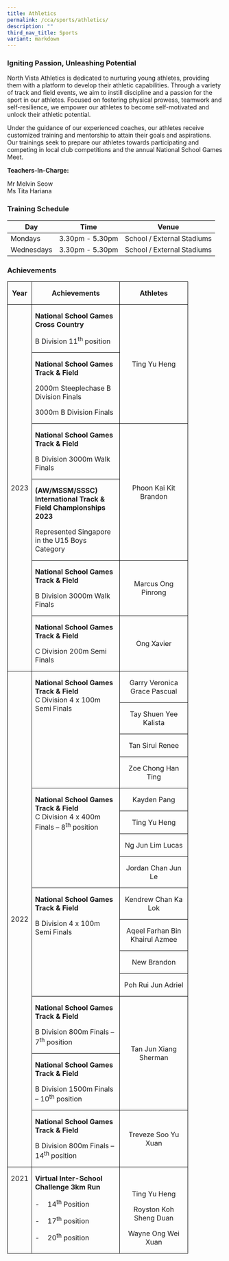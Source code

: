 ```yaml
---
title: Athletics
permalink: /cca/sports/athletics/
description: ""
third_nav_title: Sports
variant: markdown
---
```

### Igniting Passion, Unleashing Potential 

North Vista Athletics is dedicated to nurturing young athletes, providing them with a platform to develop their athletic capabilities. Through a variety of track and field events, we aim to instill discipline and a passion for the sport in our athletes. Focused on fostering physical prowess, teamwork and self-resilience, we empower our athletes to become self-motivated and unlock their athletic potential. 

Under the guidance of our experienced coaches, our athletes receive customized training and mentorship to attain their goals and aspirations. Our trainings seek to prepare our athletes towards participating and competing in local club competitions and the annual National School Games Meet.
  

**Teachers-In-Charge:**

Mr Melvin Seow <br>
Ms Tita Hariana

  

### Training Schedule



| **Day** | **Time** | **Venue** |
| -------- | -------- | -------- |
| Mondays     | 3.30pm - 5.30pm    | School / External Stadiums     |
| Wednesdays     | 3.30pm - 5.30pm    | School / External Stadiums     |



### Achievements

<table style="width:83.68%;border-collapse:collapse;border:none;mso-border-alt:solid windowtext .5pt;
 mso-yfti-tbllook:1184;mso-padding-alt:0in 5.4pt 0in 5.4pt" width="83%" cellpadding="0" cellspacing="0" border="1" class="MsoTableGrid"><tbody><tr style="mso-yfti-irow:0;mso-yfti-firstrow:yes"><td style="width:9.4%;border:solid windowtext 1.0pt;
  mso-border-alt:solid windowtext .5pt;padding:0in 5.4pt 0in 5.4pt" valign="top" width="9%"><p style="text-align:center" align="center" class="MsoNormal"><b><span style="mso-ascii-font-family:Calibri;mso-ascii-theme-font:minor-latin;
  mso-fareast-font-family:&quot;Times New Roman&quot;;mso-hansi-font-family:Calibri;
  mso-hansi-theme-font:minor-latin;mso-bidi-font-family:Latha;mso-bidi-theme-font:
  minor-bidi">Year</span></b></p></td><td style="width:50.36%;border:solid windowtext 1.0pt;
  border-left:none;mso-border-left-alt:solid windowtext .5pt;mso-border-alt:
  solid windowtext .5pt;padding:0in 5.4pt 0in 5.4pt" valign="top" width="50%"><p style="text-align:center" align="center" class="MsoNormal"><b><span style="mso-ascii-font-family:Calibri;mso-ascii-theme-font:minor-latin;
  mso-fareast-font-family:&quot;Times New Roman&quot;;mso-hansi-font-family:Calibri;
  mso-hansi-theme-font:minor-latin;mso-bidi-font-family:Latha;mso-bidi-theme-font:
  minor-bidi">Achievements</span></b></p></td><td style="width:40.26%;border:solid windowtext 1.0pt;
  border-left:none;mso-border-left-alt:solid windowtext .5pt;mso-border-alt:
  solid windowtext .5pt;padding:0in 5.4pt 0in 5.4pt" valign="top" width="40%"><p style="text-align:center" align="center" class="MsoNormal"><b><span style="mso-ascii-font-family:Calibri;mso-ascii-theme-font:minor-latin;
  mso-fareast-font-family:&quot;Times New Roman&quot;;mso-hansi-font-family:Calibri;
  mso-hansi-theme-font:minor-latin;mso-bidi-font-family:Latha;mso-bidi-theme-font:
  minor-bidi">Athletes</span></b></p></td></tr><tr style="mso-yfti-irow:1"><td style="width:9.4%;border:solid windowtext 1.0pt;
  border-top:none;mso-border-top-alt:solid windowtext .5pt;mso-border-alt:solid windowtext .5pt;
  padding:0in 5.4pt 0in 5.4pt" rowspan="6" width="9%"><p style="text-align:center" align="center" class="MsoNormal"><span style="mso-ascii-font-family:Calibri;mso-ascii-theme-font:minor-latin;
  mso-fareast-font-family:&quot;Times New Roman&quot;;mso-hansi-font-family:Calibri;
  mso-hansi-theme-font:minor-latin;mso-bidi-font-family:Latha;mso-bidi-theme-font:
  minor-bidi">2023</span></p></td><td style="width:50.36%;border-top:none;border-left:
  none;border-bottom:solid windowtext 1.0pt;border-right:solid windowtext 1.0pt;
  mso-border-top-alt:solid windowtext .5pt;mso-border-left-alt:solid windowtext .5pt;
  mso-border-alt:solid windowtext .5pt;padding:0in 5.4pt 0in 5.4pt" valign="top" width="50%"><p class="MsoNormal"><b><span style="mso-ascii-font-family:Calibri;mso-ascii-theme-font:
  minor-latin;mso-fareast-font-family:&quot;Times New Roman&quot;;mso-hansi-font-family:
  Calibri;mso-hansi-theme-font:minor-latin;mso-bidi-font-family:Latha;
  mso-bidi-theme-font:minor-bidi">National School Games Cross Country</span></b></p><p class="MsoNormal"><span style="mso-ascii-font-family:Calibri;mso-ascii-theme-font:
  minor-latin;mso-fareast-font-family:&quot;Times New Roman&quot;;mso-hansi-font-family:
  Calibri;mso-hansi-theme-font:minor-latin;mso-bidi-font-family:Latha;
  mso-bidi-theme-font:minor-bidi">B Division 11<sup>th</sup> position</span></p></td><td style="width:40.26%;border-top:none;border-left:
  none;border-bottom:solid windowtext 1.0pt;border-right:solid windowtext 1.0pt;
  mso-border-top-alt:solid windowtext .5pt;mso-border-left-alt:solid windowtext .5pt;
  mso-border-alt:solid windowtext .5pt;padding:0in 5.4pt 0in 5.4pt" rowspan="2" width="40%"><p style="text-align:center" align="center" class="MsoNormal"><span style="mso-ascii-font-family:Calibri;mso-ascii-theme-font:minor-latin;
  mso-fareast-font-family:&quot;Times New Roman&quot;;mso-hansi-font-family:Calibri;
  mso-hansi-theme-font:minor-latin;mso-bidi-font-family:Latha;mso-bidi-theme-font:
  minor-bidi">&nbsp;</span></p><p style="text-align:center" align="center" class="MsoNormal"><span style="mso-ascii-font-family:Calibri;mso-ascii-theme-font:minor-latin;
  mso-fareast-font-family:&quot;Times New Roman&quot;;mso-hansi-font-family:Calibri;
  mso-hansi-theme-font:minor-latin;mso-bidi-font-family:Latha;mso-bidi-theme-font:
  minor-bidi">Ting Yu Heng</span></p><p style="text-align:center" align="center" class="MsoNormal"><span style="mso-ascii-font-family:Calibri;mso-ascii-theme-font:minor-latin;
  mso-fareast-font-family:&quot;Times New Roman&quot;;mso-hansi-font-family:Calibri;
  mso-hansi-theme-font:minor-latin;mso-bidi-font-family:Latha;mso-bidi-theme-font:
  minor-bidi">&nbsp;</span></p></td></tr><tr style="mso-yfti-irow:2;height:43.15pt"><td style="width:50.36%;border-top:none;border-left:
  none;border-bottom:solid windowtext 1.0pt;border-right:solid windowtext 1.0pt;
  mso-border-top-alt:solid windowtext .5pt;mso-border-left-alt:solid windowtext .5pt;
  mso-border-alt:solid windowtext .5pt;padding:0in 5.4pt 0in 5.4pt;height:43.15pt" valign="top" width="50%"><p class="MsoNormal"><b><span style="mso-ascii-font-family:Calibri;mso-ascii-theme-font:
  minor-latin;mso-fareast-font-family:&quot;Times New Roman&quot;;mso-hansi-font-family:
  Calibri;mso-hansi-theme-font:minor-latin;mso-bidi-font-family:Latha;
  mso-bidi-theme-font:minor-bidi">National School Games Track &amp; Field</span></b></p><p class="MsoNormal"><span style="mso-ascii-font-family:Calibri;mso-ascii-theme-font:
  minor-latin;mso-fareast-font-family:&quot;Times New Roman&quot;;mso-hansi-font-family:
  Calibri;mso-hansi-theme-font:minor-latin;mso-bidi-font-family:Latha;
  mso-bidi-theme-font:minor-bidi">2000m Steeplechase B Division Finals</span></p><p class="MsoNormal"><span style="mso-ascii-font-family:Calibri;mso-ascii-theme-font:
  minor-latin;mso-fareast-font-family:&quot;Times New Roman&quot;;mso-hansi-font-family:
  Calibri;mso-hansi-theme-font:minor-latin;mso-bidi-font-family:Latha;
  mso-bidi-theme-font:minor-bidi">3000m B Division Finals</span></p></td></tr><tr style="mso-yfti-irow:3"><td style="width:50.36%;border-top:none;border-left:
  none;border-bottom:solid windowtext 1.0pt;border-right:solid windowtext 1.0pt;
  mso-border-top-alt:solid windowtext .5pt;mso-border-left-alt:solid windowtext .5pt;
  mso-border-alt:solid windowtext .5pt;padding:0in 5.4pt 0in 5.4pt" valign="top" width="50%"><p class="MsoNormal"><b><span style="mso-ascii-font-family:Calibri;mso-ascii-theme-font:
  minor-latin;mso-fareast-font-family:&quot;Times New Roman&quot;;mso-hansi-font-family:
  Calibri;mso-hansi-theme-font:minor-latin;mso-bidi-font-family:Latha;
  mso-bidi-theme-font:minor-bidi">National School Games Track &amp; Field</span></b></p><p class="MsoNormal"><span style="mso-ascii-font-family:Calibri;mso-ascii-theme-font:
  minor-latin;mso-fareast-font-family:&quot;Times New Roman&quot;;mso-hansi-font-family:
  Calibri;mso-hansi-theme-font:minor-latin;mso-bidi-font-family:Latha;
  mso-bidi-theme-font:minor-bidi">B Division 3000m Walk Finals</span></p></td><td style="width:40.26%;border-top:none;border-left:
  none;border-bottom:solid windowtext 1.0pt;border-right:solid windowtext 1.0pt;
  mso-border-top-alt:solid windowtext .5pt;mso-border-left-alt:solid windowtext .5pt;
  mso-border-alt:solid windowtext .5pt;padding:0in 5.4pt 0in 5.4pt" rowspan="2" width="40%"><p style="text-align:center" align="center" class="MsoNormal"><span style="mso-ascii-font-family:Calibri;mso-ascii-theme-font:minor-latin;
  mso-fareast-font-family:&quot;Times New Roman&quot;;mso-hansi-font-family:Calibri;
  mso-hansi-theme-font:minor-latin;mso-bidi-font-family:Latha;mso-bidi-theme-font:
  minor-bidi">Phoon Kai Kit Brandon</span></p></td></tr><tr style="mso-yfti-irow:4"><td style="width:50.36%;border-top:none;border-left:
  none;border-bottom:solid windowtext 1.0pt;border-right:solid windowtext 1.0pt;
  mso-border-top-alt:solid windowtext .5pt;mso-border-left-alt:solid windowtext .5pt;
  mso-border-alt:solid windowtext .5pt;padding:0in 5.4pt 0in 5.4pt" valign="top" width="50%"><p class="MsoNormal"><b><span style="mso-ascii-font-family:Calibri;mso-ascii-theme-font:
  minor-latin;mso-fareast-font-family:&quot;Times New Roman&quot;;mso-hansi-font-family:
  Calibri;mso-hansi-theme-font:minor-latin;mso-bidi-font-family:Latha;
  mso-bidi-theme-font:minor-bidi">(AW/MSSM/SSSC) International Track &amp; Field Championships 2023</span></b></p><p class="MsoNormal"><span style="mso-ascii-font-family:Calibri;mso-ascii-theme-font:
  minor-latin;mso-fareast-font-family:&quot;Times New Roman&quot;;mso-hansi-font-family:
  Calibri;mso-hansi-theme-font:minor-latin;mso-bidi-font-family:Latha;
  mso-bidi-theme-font:minor-bidi">Represented Singapore in the U15 Boys Category<span style="mso-spacerun:yes">&nbsp;</span></span></p></td></tr><tr style="mso-yfti-irow:5"><td style="width:50.36%;border-top:none;border-left:
  none;border-bottom:solid windowtext 1.0pt;border-right:solid windowtext 1.0pt;
  mso-border-top-alt:solid windowtext .5pt;mso-border-left-alt:solid windowtext .5pt;
  mso-border-alt:solid windowtext .5pt;padding:0in 5.4pt 0in 5.4pt" valign="top" width="50%"><p class="MsoNormal"><b><span style="mso-ascii-font-family:Calibri;mso-ascii-theme-font:
  minor-latin;mso-fareast-font-family:&quot;Times New Roman&quot;;mso-hansi-font-family:
  Calibri;mso-hansi-theme-font:minor-latin;mso-bidi-font-family:Latha;
  mso-bidi-theme-font:minor-bidi">National School Games Track &amp; Field</span></b></p><p class="MsoNormal"><span style="mso-ascii-font-family:Calibri;mso-ascii-theme-font:
  minor-latin;mso-fareast-font-family:&quot;Times New Roman&quot;;mso-hansi-font-family:
  Calibri;mso-hansi-theme-font:minor-latin;mso-bidi-font-family:Latha;
  mso-bidi-theme-font:minor-bidi">B Division 3000m Walk Finals</span></p></td><td style="width:40.26%;border-top:none;border-left:none;
  border-bottom:solid windowtext 1.0pt;border-right:solid windowtext 1.0pt;
  mso-border-top-alt:solid windowtext .5pt;mso-border-left-alt:solid windowtext .5pt;
  mso-border-alt:solid windowtext .5pt;padding:0in 5.4pt 0in 5.4pt" width="40%"><p style="text-align:center" align="center" class="MsoNormal"><span style="mso-ascii-font-family:Calibri;mso-ascii-theme-font:minor-latin;
  mso-fareast-font-family:&quot;Times New Roman&quot;;mso-hansi-font-family:Calibri;
  mso-hansi-theme-font:minor-latin;mso-bidi-font-family:Latha;mso-bidi-theme-font:
  minor-bidi">Marcus Ong Pinrong</span></p></td></tr><tr style="mso-yfti-irow:6"><td style="width:50.36%;border-top:none;border-left:
  none;border-bottom:solid windowtext 1.0pt;border-right:solid windowtext 1.0pt;
  mso-border-top-alt:solid windowtext .5pt;mso-border-left-alt:solid windowtext .5pt;
  mso-border-alt:solid windowtext .5pt;padding:0in 5.4pt 0in 5.4pt" valign="top" width="50%"><p class="MsoNormal"><b><span style="mso-ascii-font-family:Calibri;mso-ascii-theme-font:
  minor-latin;mso-fareast-font-family:&quot;Times New Roman&quot;;mso-hansi-font-family:
  Calibri;mso-hansi-theme-font:minor-latin;mso-bidi-font-family:Latha;
  mso-bidi-theme-font:minor-bidi">National School Games Track &amp; Field</span></b></p><p class="MsoNormal"><span style="mso-ascii-font-family:Calibri;mso-ascii-theme-font:
  minor-latin;mso-fareast-font-family:&quot;Times New Roman&quot;;mso-hansi-font-family:
  Calibri;mso-hansi-theme-font:minor-latin;mso-bidi-font-family:Latha;
  mso-bidi-theme-font:minor-bidi">C Division 200m Semi Finals</span></p></td><td style="width:40.26%;border-top:none;border-left:none;
  border-bottom:solid windowtext 1.0pt;border-right:solid windowtext 1.0pt;
  mso-border-top-alt:solid windowtext .5pt;mso-border-left-alt:solid windowtext .5pt;
  mso-border-alt:solid windowtext .5pt;padding:0in 5.4pt 0in 5.4pt" width="40%"><p style="text-align:center" align="center" class="MsoNormal"><span style="mso-ascii-font-family:Calibri;mso-ascii-theme-font:minor-latin;
  mso-fareast-font-family:&quot;Times New Roman&quot;;mso-hansi-font-family:Calibri;
  mso-hansi-theme-font:minor-latin;mso-bidi-font-family:Latha;mso-bidi-theme-font:
  minor-bidi">Ong Xavier</span></p></td></tr><tr style="mso-yfti-irow:7"><td style="width:9.4%;border:solid windowtext 1.0pt;
  border-top:none;mso-border-top-alt:solid windowtext .5pt;mso-border-alt:solid windowtext .5pt;
  padding:0in 5.4pt 0in 5.4pt" rowspan="15" width="9%"><p class="MsoNormal"><span style="mso-ascii-font-family:Calibri;mso-ascii-theme-font:
  minor-latin;mso-fareast-font-family:&quot;Times New Roman&quot;;mso-hansi-font-family:
  Calibri;mso-hansi-theme-font:minor-latin;mso-bidi-font-family:Latha;
  mso-bidi-theme-font:minor-bidi">2022</span></p></td><td style="width:50.36%;border-top:none;
  border-left:none;border-bottom:solid windowtext 1.0pt;border-right:solid windowtext 1.0pt;
  mso-border-top-alt:solid windowtext .5pt;mso-border-left-alt:solid windowtext .5pt;
  mso-border-alt:solid windowtext .5pt;padding:0in 5.4pt 0in 5.4pt" valign="top" rowspan="4" width="50%"><p class="MsoNormal"><b><span style="mso-ascii-font-family:Calibri;mso-ascii-theme-font:
  minor-latin;mso-fareast-font-family:&quot;Times New Roman&quot;;mso-hansi-font-family:
  Calibri;mso-hansi-theme-font:minor-latin;mso-bidi-font-family:Latha;
  mso-bidi-theme-font:minor-bidi">National School Games Track &amp; Field<br></span></b><span style="mso-ascii-font-family:Calibri;mso-ascii-theme-font:
  minor-latin;mso-fareast-font-family:&quot;Times New Roman&quot;;mso-hansi-font-family:
  Calibri;mso-hansi-theme-font:minor-latin;mso-bidi-font-family:Latha;
  mso-bidi-theme-font:minor-bidi">C Division 4 x 100m Semi Finals<b></b></span></p><p class="MsoNormal"><span style="mso-ascii-font-family:Calibri;mso-ascii-theme-font:
  minor-latin;mso-fareast-font-family:&quot;Times New Roman&quot;;mso-hansi-font-family:
  Calibri;mso-hansi-theme-font:minor-latin;mso-bidi-font-family:Latha;
  mso-bidi-theme-font:minor-bidi">&nbsp;</span></p></td><td style="width:40.26%;border-top:none;border-left:
  none;border-bottom:solid windowtext 1.0pt;border-right:solid windowtext 1.0pt;
  mso-border-top-alt:solid windowtext .5pt;mso-border-left-alt:solid windowtext .5pt;
  mso-border-alt:solid windowtext .5pt;padding:0in 5.4pt 0in 5.4pt" valign="top" width="40%"><p style="text-align:center" align="center" class="MsoNormal"><span style="mso-ascii-font-family:Calibri;mso-ascii-theme-font:minor-latin;
  mso-fareast-font-family:&quot;Times New Roman&quot;;mso-hansi-font-family:Calibri;
  mso-hansi-theme-font:minor-latin;mso-bidi-font-family:Latha;mso-bidi-theme-font:
  minor-bidi">Garry Veronica Grace Pascual</span></p></td></tr><tr style="mso-yfti-irow:8"><td style="width:40.26%;border-top:none;border-left:
  none;border-bottom:solid windowtext 1.0pt;border-right:solid windowtext 1.0pt;
  mso-border-top-alt:solid windowtext .5pt;mso-border-left-alt:solid windowtext .5pt;
  mso-border-alt:solid windowtext .5pt;padding:0in 5.4pt 0in 5.4pt" valign="top" width="40%"><p style="text-align:center" align="center" class="MsoNormal"><span style="mso-ascii-font-family:Calibri;mso-ascii-theme-font:minor-latin;
  mso-fareast-font-family:&quot;Times New Roman&quot;;mso-hansi-font-family:Calibri;
  mso-hansi-theme-font:minor-latin;mso-bidi-font-family:Latha;mso-bidi-theme-font:
  minor-bidi">Tay Shuen Yee Kalista</span></p></td></tr><tr style="mso-yfti-irow:9"><td style="width:40.26%;border-top:none;border-left:
  none;border-bottom:solid windowtext 1.0pt;border-right:solid windowtext 1.0pt;
  mso-border-top-alt:solid windowtext .5pt;mso-border-left-alt:solid windowtext .5pt;
  mso-border-alt:solid windowtext .5pt;padding:0in 5.4pt 0in 5.4pt" valign="top" width="40%"><p style="text-align:center" align="center" class="MsoNormal"><span style="mso-ascii-font-family:Calibri;mso-ascii-theme-font:minor-latin;
  mso-fareast-font-family:&quot;Times New Roman&quot;;mso-hansi-font-family:Calibri;
  mso-hansi-theme-font:minor-latin;mso-bidi-font-family:Latha;mso-bidi-theme-font:
  minor-bidi">Tan Sirui Renee</span></p></td></tr><tr style="mso-yfti-irow:10"><td style="width:40.26%;border-top:none;border-left:
  none;border-bottom:solid windowtext 1.0pt;border-right:solid windowtext 1.0pt;
  mso-border-top-alt:solid windowtext .5pt;mso-border-left-alt:solid windowtext .5pt;
  mso-border-alt:solid windowtext .5pt;padding:0in 5.4pt 0in 5.4pt" valign="top" width="40%"><p style="text-align:center" align="center" class="MsoNormal"><span style="mso-ascii-font-family:Calibri;mso-ascii-theme-font:minor-latin;
  mso-fareast-font-family:&quot;Times New Roman&quot;;mso-hansi-font-family:Calibri;
  mso-hansi-theme-font:minor-latin;mso-bidi-font-family:Latha;mso-bidi-theme-font:
  minor-bidi">Zoe Chong Han Ting</span></p></td></tr><tr style="mso-yfti-irow:11"><td style="width:50.36%;border-top:none;
  border-left:none;border-bottom:solid windowtext 1.0pt;border-right:solid windowtext 1.0pt;
  mso-border-top-alt:solid windowtext .5pt;mso-border-left-alt:solid windowtext .5pt;
  mso-border-alt:solid windowtext .5pt;padding:0in 5.4pt 0in 5.4pt" valign="top" rowspan="4" width="50%"><p class="MsoNormal"><b><span style="mso-ascii-font-family:Calibri;mso-ascii-theme-font:
  minor-latin;mso-fareast-font-family:&quot;Times New Roman&quot;;mso-hansi-font-family:
  Calibri;mso-hansi-theme-font:minor-latin;mso-bidi-font-family:Latha;
  mso-bidi-theme-font:minor-bidi">National School Games Track &amp; Field<br></span></b><span style="mso-ascii-font-family:Calibri;mso-ascii-theme-font:
  minor-latin;mso-fareast-font-family:&quot;Times New Roman&quot;;mso-hansi-font-family:
  Calibri;mso-hansi-theme-font:minor-latin;mso-bidi-font-family:Latha;
  mso-bidi-theme-font:minor-bidi">C Division 4 x 400m Finals – 8<sup>th</sup> position<b></b></span></p><p class="MsoNormal"><span style="mso-ascii-font-family:Calibri;mso-ascii-theme-font:
  minor-latin;mso-fareast-font-family:&quot;Times New Roman&quot;;mso-hansi-font-family:
  Calibri;mso-hansi-theme-font:minor-latin;mso-bidi-font-family:Latha;
  mso-bidi-theme-font:minor-bidi">&nbsp;</span></p></td><td style="width:40.26%;border-top:none;border-left:
  none;border-bottom:solid windowtext 1.0pt;border-right:solid windowtext 1.0pt;
  mso-border-top-alt:solid windowtext .5pt;mso-border-left-alt:solid windowtext .5pt;
  mso-border-alt:solid windowtext .5pt;padding:0in 5.4pt 0in 5.4pt" valign="top" width="40%"><p style="text-align:center" align="center" class="MsoNormal"><span style="mso-ascii-font-family:Calibri;mso-ascii-theme-font:minor-latin;
  mso-fareast-font-family:&quot;Times New Roman&quot;;mso-hansi-font-family:Calibri;
  mso-hansi-theme-font:minor-latin;mso-bidi-font-family:Latha;mso-bidi-theme-font:
  minor-bidi">Kayden Pang</span></p></td></tr><tr style="mso-yfti-irow:12"><td style="width:40.26%;border-top:none;border-left:
  none;border-bottom:solid windowtext 1.0pt;border-right:solid windowtext 1.0pt;
  mso-border-top-alt:solid windowtext .5pt;mso-border-left-alt:solid windowtext .5pt;
  mso-border-alt:solid windowtext .5pt;padding:0in 5.4pt 0in 5.4pt" valign="top" width="40%"><p style="text-align:center" align="center" class="MsoNormal"><span style="mso-ascii-font-family:Calibri;mso-ascii-theme-font:minor-latin;
  mso-fareast-font-family:&quot;Times New Roman&quot;;mso-hansi-font-family:Calibri;
  mso-hansi-theme-font:minor-latin;mso-bidi-font-family:Latha;mso-bidi-theme-font:
  minor-bidi">Ting Yu Heng</span></p></td></tr><tr style="mso-yfti-irow:13"><td style="width:40.26%;border-top:none;border-left:
  none;border-bottom:solid windowtext 1.0pt;border-right:solid windowtext 1.0pt;
  mso-border-top-alt:solid windowtext .5pt;mso-border-left-alt:solid windowtext .5pt;
  mso-border-alt:solid windowtext .5pt;padding:0in 5.4pt 0in 5.4pt" valign="top" width="40%"><p style="text-align:center" align="center" class="MsoNormal"><span style="mso-ascii-font-family:Calibri;mso-ascii-theme-font:minor-latin;
  mso-fareast-font-family:&quot;Times New Roman&quot;;mso-hansi-font-family:Calibri;
  mso-hansi-theme-font:minor-latin;mso-bidi-font-family:Latha;mso-bidi-theme-font:
  minor-bidi">Ng Jun Lim Lucas</span></p></td></tr><tr style="mso-yfti-irow:14"><td style="width:40.26%;border-top:none;border-left:
  none;border-bottom:solid windowtext 1.0pt;border-right:solid windowtext 1.0pt;
  mso-border-top-alt:solid windowtext .5pt;mso-border-left-alt:solid windowtext .5pt;
  mso-border-alt:solid windowtext .5pt;padding:0in 5.4pt 0in 5.4pt" valign="top" width="40%"><p style="text-align:center" align="center" class="MsoNormal"><span style="mso-ascii-font-family:Calibri;mso-ascii-theme-font:minor-latin;
  mso-fareast-font-family:&quot;Times New Roman&quot;;mso-hansi-font-family:Calibri;
  mso-hansi-theme-font:minor-latin;mso-bidi-font-family:Latha;mso-bidi-theme-font:
  minor-bidi">Jordan Chan Jun Le</span></p></td></tr><tr style="mso-yfti-irow:15;height:13.9pt"><td style="width:50.36%;border-top:none;
  border-left:none;border-bottom:solid windowtext 1.0pt;border-right:solid windowtext 1.0pt;
  mso-border-top-alt:solid windowtext .5pt;mso-border-left-alt:solid windowtext .5pt;
  mso-border-alt:solid windowtext .5pt;padding:0in 5.4pt 0in 5.4pt;height:13.9pt" valign="top" rowspan="4" width="50%"><p class="MsoNormal"><b><span style="mso-ascii-font-family:Calibri;mso-ascii-theme-font:
  minor-latin;mso-fareast-font-family:&quot;Times New Roman&quot;;mso-hansi-font-family:
  Calibri;mso-hansi-theme-font:minor-latin;mso-bidi-font-family:Latha;
  mso-bidi-theme-font:minor-bidi">National School Games Track &amp; Field</span></b></p><p class="MsoNormal"><span style="mso-ascii-font-family:Calibri;mso-ascii-theme-font:
  minor-latin;mso-fareast-font-family:&quot;Times New Roman&quot;;mso-hansi-font-family:
  Calibri;mso-hansi-theme-font:minor-latin;mso-bidi-font-family:Latha;
  mso-bidi-theme-font:minor-bidi">B Division 4 x 100m Semi Finals</span></p></td><td style="width:40.26%;border-top:none;border-left:
  none;border-bottom:solid windowtext 1.0pt;border-right:solid windowtext 1.0pt;
  mso-border-top-alt:solid windowtext .5pt;mso-border-left-alt:solid windowtext .5pt;
  mso-border-alt:solid windowtext .5pt;padding:0in 5.4pt 0in 5.4pt;height:13.9pt" valign="top" width="40%"><p style="text-align:center" align="center" class="MsoNormal"><span style="mso-ascii-font-family:Calibri;mso-ascii-theme-font:minor-latin;
  mso-fareast-font-family:&quot;Times New Roman&quot;;mso-hansi-font-family:Calibri;
  mso-hansi-theme-font:minor-latin;mso-bidi-font-family:Latha;mso-bidi-theme-font:
  minor-bidi">Kendrew Chan Ka Lok</span></p></td></tr><tr style="mso-yfti-irow:16;height:7.6pt"><td style="width:40.26%;border-top:none;border-left:
  none;border-bottom:solid windowtext 1.0pt;border-right:solid windowtext 1.0pt;
  mso-border-top-alt:solid windowtext .5pt;mso-border-left-alt:solid windowtext .5pt;
  mso-border-alt:solid windowtext .5pt;padding:0in 5.4pt 0in 5.4pt;height:7.6pt" valign="top" width="40%"><p style="text-align:center" align="center" class="MsoNormal"><span style="mso-ascii-font-family:Calibri;mso-ascii-theme-font:minor-latin;
  mso-fareast-font-family:&quot;Times New Roman&quot;;mso-hansi-font-family:Calibri;
  mso-hansi-theme-font:minor-latin;mso-bidi-font-family:Latha;mso-bidi-theme-font:
  minor-bidi">Aqeel Farhan Bin Khairul Azmee</span></p></td></tr><tr style="mso-yfti-irow:17;height:11.65pt"><td style="width:40.26%;border-top:none;border-left:
  none;border-bottom:solid windowtext 1.0pt;border-right:solid windowtext 1.0pt;
  mso-border-top-alt:solid windowtext .5pt;mso-border-left-alt:solid windowtext .5pt;
  mso-border-alt:solid windowtext .5pt;padding:0in 5.4pt 0in 5.4pt;height:11.65pt" valign="top" width="40%"><p style="text-align:center" align="center" class="MsoNormal"><span style="mso-ascii-font-family:Calibri;mso-ascii-theme-font:minor-latin;
  mso-fareast-font-family:&quot;Times New Roman&quot;;mso-hansi-font-family:Calibri;
  mso-hansi-theme-font:minor-latin;mso-bidi-font-family:Latha;mso-bidi-theme-font:
  minor-bidi">New Brandon</span></p></td></tr><tr style="mso-yfti-irow:18;height:9.85pt"><td style="width:40.26%;border-top:none;border-left:
  none;border-bottom:solid windowtext 1.0pt;border-right:solid windowtext 1.0pt;
  mso-border-top-alt:solid windowtext .5pt;mso-border-left-alt:solid windowtext .5pt;
  mso-border-alt:solid windowtext .5pt;padding:0in 5.4pt 0in 5.4pt;height:9.85pt" valign="top" width="40%"><p style="text-align:center" align="center" class="MsoNormal"><span style="mso-ascii-font-family:Calibri;mso-ascii-theme-font:minor-latin;
  mso-fareast-font-family:&quot;Times New Roman&quot;;mso-hansi-font-family:Calibri;
  mso-hansi-theme-font:minor-latin;mso-bidi-font-family:Latha;mso-bidi-theme-font:
  minor-bidi">Poh Rui Jun Adriel</span></p></td></tr><tr style="mso-yfti-irow:19;height:26.95pt"><td style="width:50.36%;border-top:none;border-left:
  none;border-bottom:solid windowtext 1.0pt;border-right:solid windowtext 1.0pt;
  mso-border-top-alt:solid windowtext .5pt;mso-border-left-alt:solid windowtext .5pt;
  mso-border-alt:solid windowtext .5pt;padding:0in 5.4pt 0in 5.4pt;height:26.95pt" valign="top" width="50%"><p class="MsoNormal"><b><span style="mso-ascii-font-family:Calibri;mso-ascii-theme-font:
  minor-latin;mso-fareast-font-family:&quot;Times New Roman&quot;;mso-hansi-font-family:
  Calibri;mso-hansi-theme-font:minor-latin;mso-bidi-font-family:Latha;
  mso-bidi-theme-font:minor-bidi">National School Games Track &amp; Field</span></b></p><p class="MsoNormal"><span style="mso-ascii-font-family:Calibri;mso-ascii-theme-font:
  minor-latin;mso-fareast-font-family:&quot;Times New Roman&quot;;mso-hansi-font-family:
  Calibri;mso-hansi-theme-font:minor-latin;mso-bidi-font-family:Latha;
  mso-bidi-theme-font:minor-bidi">B Division 800m Finals – 7<sup>th</sup> position</span></p></td><td style="width:40.26%;border-top:none;border-left:
  none;border-bottom:solid windowtext 1.0pt;border-right:solid windowtext 1.0pt;
  mso-border-top-alt:solid windowtext .5pt;mso-border-left-alt:solid windowtext .5pt;
  mso-border-alt:solid windowtext .5pt;padding:0in 5.4pt 0in 5.4pt;height:26.95pt" rowspan="2" width="40%"><p style="text-align:center" align="center" class="MsoNormal"><span style="mso-ascii-font-family:Calibri;mso-ascii-theme-font:minor-latin;
  mso-fareast-font-family:&quot;Times New Roman&quot;;mso-hansi-font-family:Calibri;
  mso-hansi-theme-font:minor-latin;mso-bidi-font-family:Latha;mso-bidi-theme-font:
  minor-bidi">Tan Jun Xiang Sherman</span></p></td></tr><tr style="mso-yfti-irow:20"><td style="width:50.36%;border-top:none;border-left:
  none;border-bottom:solid windowtext 1.0pt;border-right:solid windowtext 1.0pt;
  mso-border-top-alt:solid windowtext .5pt;mso-border-left-alt:solid windowtext .5pt;
  mso-border-alt:solid windowtext .5pt;padding:0in 5.4pt 0in 5.4pt" valign="top" width="50%"><p class="MsoNormal"><b><span style="mso-ascii-font-family:Calibri;mso-ascii-theme-font:
  minor-latin;mso-fareast-font-family:&quot;Times New Roman&quot;;mso-hansi-font-family:
  Calibri;mso-hansi-theme-font:minor-latin;mso-bidi-font-family:Latha;
  mso-bidi-theme-font:minor-bidi">National School Games Track &amp; Field</span></b></p><p class="MsoNormal"><span style="mso-ascii-font-family:Calibri;mso-ascii-theme-font:
  minor-latin;mso-fareast-font-family:&quot;Times New Roman&quot;;mso-hansi-font-family:
  Calibri;mso-hansi-theme-font:minor-latin;mso-bidi-font-family:Latha;
  mso-bidi-theme-font:minor-bidi">B Division 1500m Finals – 10<sup>th</sup> position</span></p></td></tr><tr style="mso-yfti-irow:21"><td style="width:50.36%;border-top:none;border-left:
  none;border-bottom:solid windowtext 1.0pt;border-right:solid windowtext 1.0pt;
  mso-border-top-alt:solid windowtext .5pt;mso-border-left-alt:solid windowtext .5pt;
  mso-border-alt:solid windowtext .5pt;padding:0in 5.4pt 0in 5.4pt" valign="top" width="50%"><p class="MsoNormal"><b><span style="mso-ascii-font-family:Calibri;mso-ascii-theme-font:
  minor-latin;mso-fareast-font-family:&quot;Times New Roman&quot;;mso-hansi-font-family:
  Calibri;mso-hansi-theme-font:minor-latin;mso-bidi-font-family:Latha;
  mso-bidi-theme-font:minor-bidi">National School Games Track &amp; Field</span></b></p><p class="MsoNormal"><span style="mso-ascii-font-family:Calibri;mso-ascii-theme-font:
  minor-latin;mso-fareast-font-family:&quot;Times New Roman&quot;;mso-hansi-font-family:
  Calibri;mso-hansi-theme-font:minor-latin;mso-bidi-font-family:Latha;
  mso-bidi-theme-font:minor-bidi">B Division 800m Finals – 14<sup>th</sup> position</span></p></td><td style="width:40.26%;border-top:none;border-left:none;
  border-bottom:solid windowtext 1.0pt;border-right:solid windowtext 1.0pt;
  mso-border-top-alt:solid windowtext .5pt;mso-border-left-alt:solid windowtext .5pt;
  mso-border-alt:solid windowtext .5pt;padding:0in 5.4pt 0in 5.4pt" width="40%"><p style="text-align:center" align="center" class="MsoNormal"><span style="mso-ascii-font-family:Calibri;mso-ascii-theme-font:minor-latin;
  mso-fareast-font-family:&quot;Times New Roman&quot;;mso-hansi-font-family:Calibri;
  mso-hansi-theme-font:minor-latin;mso-bidi-font-family:Latha;mso-bidi-theme-font:
  minor-bidi">Treveze Soo Yu Xuan</span></p></td></tr><tr style="mso-yfti-irow:22;mso-yfti-lastrow:yes"><td style="width:9.4%;border:solid windowtext 1.0pt;
  border-top:none;mso-border-top-alt:solid windowtext .5pt;mso-border-alt:solid windowtext .5pt;
  padding:0in 5.4pt 0in 5.4pt" valign="top" width="9%"><p class="MsoNormal"><span style="mso-ascii-font-family:Calibri;mso-ascii-theme-font:
  minor-latin;mso-fareast-font-family:&quot;Times New Roman&quot;;mso-hansi-font-family:
  Calibri;mso-hansi-theme-font:minor-latin;mso-bidi-font-family:Latha;
  mso-bidi-theme-font:minor-bidi">2021</span></p></td><td style="width:50.36%;border-top:none;border-left:
  none;border-bottom:solid windowtext 1.0pt;border-right:solid windowtext 1.0pt;
  mso-border-top-alt:solid windowtext .5pt;mso-border-left-alt:solid windowtext .5pt;
  mso-border-alt:solid windowtext .5pt;padding:0in 5.4pt 0in 5.4pt" valign="top" width="50%"><p class="MsoNormal"><b><span style="mso-ascii-font-family:Calibri;mso-ascii-theme-font:
  minor-latin;mso-fareast-font-family:&quot;Times New Roman&quot;;mso-hansi-font-family:
  Calibri;mso-hansi-theme-font:minor-latin;mso-bidi-font-family:Latha;
  mso-bidi-theme-font:minor-bidi">Virtual Inter-School Challenge 3km Run</span></b></p><p style="margin-left:.25in;text-indent:-.25in;
  mso-list:l0 level1 lfo1" class="MsoListParagraph"><span style="mso-fareast-font-family:
  Calibri"><span style="mso-list:Ignore">-<span style="font:7.0pt &quot;Times New Roman&quot;">&nbsp;&nbsp;&nbsp;&nbsp;&nbsp;&nbsp;&nbsp; </span></span></span><span style="mso-ascii-font-family:Calibri;
  mso-ascii-theme-font:minor-latin;mso-fareast-font-family:&quot;Times New Roman&quot;;
  mso-hansi-font-family:Calibri;mso-hansi-theme-font:minor-latin;mso-bidi-font-family:
  Latha;mso-bidi-theme-font:minor-bidi">14<sup>th</sup> Position</span></p><p style="margin-left:.25in;text-indent:-.25in;
  mso-list:l0 level1 lfo1" class="MsoListParagraph"><span style="mso-fareast-font-family:
  Calibri"><span style="mso-list:Ignore">-<span style="font:7.0pt &quot;Times New Roman&quot;">&nbsp;&nbsp;&nbsp;&nbsp;&nbsp;&nbsp;&nbsp; </span></span></span><span style="mso-ascii-font-family:Calibri;
  mso-ascii-theme-font:minor-latin;mso-fareast-font-family:&quot;Times New Roman&quot;;
  mso-hansi-font-family:Calibri;mso-hansi-theme-font:minor-latin;mso-bidi-font-family:
  Latha;mso-bidi-theme-font:minor-bidi">17<sup>th</sup> position</span></p><p style="margin-left:.25in;text-indent:-.25in;
  mso-list:l0 level1 lfo1" class="MsoListParagraph"><span style="mso-fareast-font-family:
  Calibri;mso-bidi-font-weight:bold"><span style="mso-list:Ignore">-<span style="font:7.0pt &quot;Times New Roman&quot;">&nbsp;&nbsp;&nbsp;&nbsp;&nbsp;&nbsp;&nbsp; </span></span></span><span style="mso-ascii-font-family:Calibri;
  mso-ascii-theme-font:minor-latin;mso-fareast-font-family:&quot;Times New Roman&quot;;
  mso-hansi-font-family:Calibri;mso-hansi-theme-font:minor-latin;mso-bidi-font-family:
  Latha;mso-bidi-theme-font:minor-bidi">20<sup>th</sup> position<b></b></span></p></td><td style="width:40.26%;border-top:none;border-left:
  none;border-bottom:solid windowtext 1.0pt;border-right:solid windowtext 1.0pt;
  mso-border-top-alt:solid windowtext .5pt;mso-border-left-alt:solid windowtext .5pt;
  mso-border-alt:solid windowtext .5pt;padding:0in 5.4pt 0in 5.4pt" valign="top" width="40%"><p style="text-align:center" align="center" class="MsoNormal"><span style="mso-ascii-font-family:Calibri;mso-ascii-theme-font:minor-latin;
  mso-fareast-font-family:&quot;Times New Roman&quot;;mso-hansi-font-family:Calibri;
  mso-hansi-theme-font:minor-latin;mso-bidi-font-family:Latha;mso-bidi-theme-font:
  minor-bidi">&nbsp;</span></p><p style="text-align:center" align="center" class="MsoNormal"><span style="mso-ascii-font-family:Calibri;mso-ascii-theme-font:minor-latin;
  mso-fareast-font-family:&quot;Times New Roman&quot;;mso-hansi-font-family:Calibri;
  mso-hansi-theme-font:minor-latin;mso-bidi-font-family:Latha;mso-bidi-theme-font:
  minor-bidi">Ting Yu Heng</span></p><p style="text-align:center" align="center" class="MsoNormal"><span style="mso-ascii-font-family:Calibri;mso-ascii-theme-font:minor-latin;
  mso-fareast-font-family:&quot;Times New Roman&quot;;mso-hansi-font-family:Calibri;
  mso-hansi-theme-font:minor-latin;mso-bidi-font-family:Latha;mso-bidi-theme-font:
  minor-bidi">Royston Koh Sheng Duan</span></p><p style="text-align:center" align="center" class="MsoNormal"><span style="mso-ascii-font-family:Calibri;mso-ascii-theme-font:minor-latin;
  mso-fareast-font-family:&quot;Times New Roman&quot;;mso-hansi-font-family:Calibri;
  mso-hansi-theme-font:minor-latin;mso-bidi-font-family:Latha;mso-bidi-theme-font:
  minor-bidi">Wayne Ong Wei Xuan</span></p></td></tr></tbody></table>
